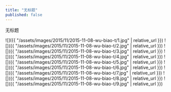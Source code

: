 ```yaml
---
title: "无标题"
published: false
---
```

无标题



![]({{ "/assets/images/2015/11/2015-11-08-wu-biao-t/1.jpg" | relative_url }})
![]({{ "/assets/images/2015/11/2015-11-08-wu-biao-t/2.jpg" | relative_url }})
![]({{ "/assets/images/2015/11/2015-11-08-wu-biao-t/3.jpg" | relative_url }})
![]({{ "/assets/images/2015/11/2015-11-08-wu-biao-t/4.jpg" | relative_url }})
![]({{ "/assets/images/2015/11/2015-11-08-wu-biao-t/5.jpg" | relative_url }})
![]({{ "/assets/images/2015/11/2015-11-08-wu-biao-t/6.jpg" | relative_url }})
![]({{ "/assets/images/2015/11/2015-11-08-wu-biao-t/7.jpg" | relative_url }})
![]({{ "/assets/images/2015/11/2015-11-08-wu-biao-t/8.jpg" | relative_url }})
![]({{ "/assets/images/2015/11/2015-11-08-wu-biao-t/9.jpg" | relative_url }})
